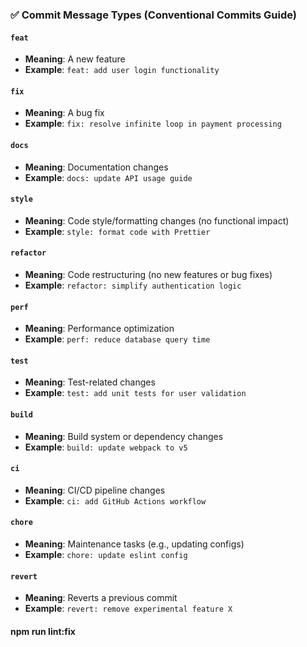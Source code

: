 ### ✅ Commit Message Types (Conventional Commits Guide)
#### `feat`
- **Meaning**: A new feature
- **Example**: `feat: add user login functionality`

#### `fix`
- **Meaning**: A bug fix
- **Example**: `fix: resolve infinite loop in payment processing`

#### `docs`
- **Meaning**: Documentation changes
- **Example**: `docs: update API usage guide`

#### `style`
- **Meaning**: Code style/formatting changes (no functional impact)
- **Example**: `style: format code with Prettier`

#### `refactor`
- **Meaning**: Code restructuring (no new features or bug fixes)
- **Example**: `refactor: simplify authentication logic`

#### `perf`
- **Meaning**: Performance optimization
- **Example**: `perf: reduce database query time`

#### `test`
- **Meaning**: Test-related changes
- **Example**: `test: add unit tests for user validation`

#### `build`
- **Meaning**: Build system or dependency changes
- **Example**: `build: update webpack to v5`

#### `ci`
- **Meaning**: CI/CD pipeline changes
- **Example**: `ci: add GitHub Actions workflow`

#### `chore`
- **Meaning**: Maintenance tasks (e.g., updating configs)
- **Example**: `chore: update eslint config`

#### `revert`
- **Meaning**: Reverts a previous commit
- **Example**: `revert: remove experimental feature X`



<!-- To resolve the EsLint Issue -->
#### npm run lint:fix